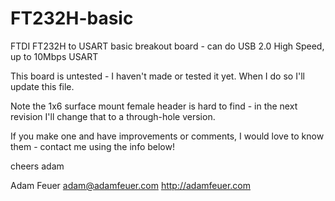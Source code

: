 FT232H-basic
============

FTDI FT232H to USART basic breakout board - can do USB 2.0 High Speed, up to 10Mbps USART

This board is untested - I haven't made or tested it yet. When I do so I'll update this file.

Note the 1x6 surface mount female header is hard to find - in the next revision I'll change that to a through-hole version.

If you make one and have improvements or comments, I would love to know them - contact me
using the info below!

cheers
adam

Adam Feuer
adam@adamfeuer.com
http://adamfeuer.com

